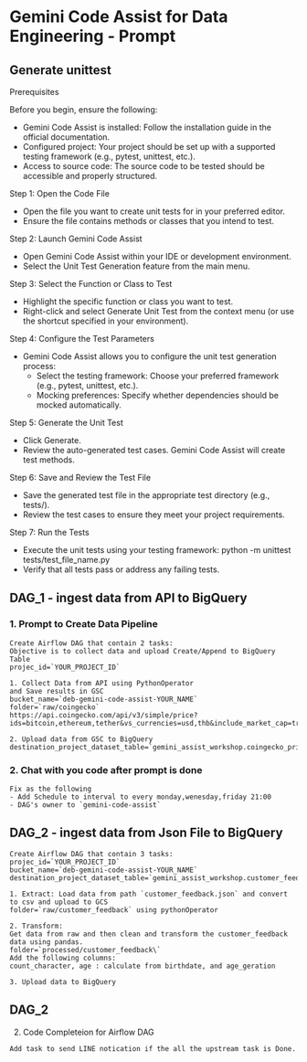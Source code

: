 
# Gemini Code Assist for Data Engineering  - Prompt


## Generate unittest

Prerequisites

Before you begin, ensure the following:
- Gemini Code Assist is installed: Follow the installation guide in the official documentation.
- Configured project: Your project should be set up with a supported testing framework (e.g., pytest, unittest, etc.).
- Access to source code: The source code to be tested should be accessible and properly structured.

Step 1: Open the Code File
- Open the file you want to create unit tests for in your preferred editor.
- Ensure the file contains methods or classes that you intend to test.

Step 2: Launch Gemini Code Assist
- Open Gemini Code Assist within your IDE or development environment.
- Select the Unit Test Generation feature from the main menu.

Step 3: Select the Function or Class to Test
- Highlight the specific function or class you want to test.
- Right-click and select Generate Unit Test from the context menu (or use the shortcut specified in your environment).

Step 4: Configure the Test Parameters
- Gemini Code Assist allows you to configure the unit test generation process:
    - Select the testing framework: Choose your preferred framework (e.g., pytest, unittest, etc.).
    - Mocking preferences: Specify whether dependencies should be mocked automatically.

Step 5: Generate the Unit Test
- Click Generate.
- Review the auto-generated test cases. Gemini Code Assist will create test methods.

Step 6: Save and Review the Test File
- Save the generated test file in the appropriate test directory (e.g., tests/).
- Review the test cases to ensure they meet your project requirements.

Step 7: Run the Tests
- Execute the unit tests using your testing framework: python -m unittest tests/test_file_name.py
- Verify that all tests pass or address any failing tests.

## DAG_1 - ingest data from API to BigQuery

### 1. Prompt to Create Data Pipeline 

```
Create Airflow DAG that contain 2 tasks:
Objective is to collect data and upload Create/Append to BigQuery Table 
projec_id=`YOUR_PROJECT_ID`

1. Collect Data from API using PythonOperator
and Save results in GSC 
bucket_name=`deb-gemini-code-assist-YOUR_NAME` 
folder=`raw/coingecko`
https://api.coingecko.com/api/v3/simple/price?ids=bitcoin,ethereum,tether&vs_currencies=usd,thb&include_market_cap=true&include_24hr_vol=true&include_24hr_change=true&include_last_updated_at=true

2. Upload data from GSC to BigQuery
destination_project_dataset_table=`gemini_assist_workshop.coingecko_price`
```
### 2. Chat with you code after prompt is done
```
Fix as the following 
- Add Schedule to interval to every monday,wenesday,friday 21:00 
- DAG's owner to `gemini-code-assist`
```

## DAG_2 - ingest data from Json File to BigQuery

```
Create Airflow DAG that contain 3 tasks:
projec_id=`YOUR_PROJECT_ID`
bucket_name=`deb-gemini-code-assist-YOUR_NAME` 
destination_project_dataset_table=`gemini_assist_workshop.customer_feedback`

1. Extract: Load data from path `customer_feedback.json` and convert to csv and upload to GCS 
folder=`raw/customer_feedback` using pythonOperator

2. Transform: 
Get data from raw and then clean and transform the customer_feedback data using pandas.
folder=`processed/customer_feedback\`
Add the following columns:
count_character, age : calculate from birthdate, and age_geration

3. Upload data to BigQuery 
```


## DAG_2 
2. Code Completeion for Airflow DAG
```
Add task to send LINE notication if the all the upstream task is Done.
```